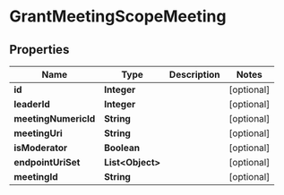 
# GrantMeetingScopeMeeting

## Properties
Name | Type | Description | Notes
------------ | ------------- | ------------- | -------------
**id** | **Integer** |  |  [optional]
**leaderId** | **Integer** |  |  [optional]
**meetingNumericId** | **String** |  |  [optional]
**meetingUri** | **String** |  |  [optional]
**isModerator** | **Boolean** |  |  [optional]
**endpointUriSet** | **List&lt;Object&gt;** |  |  [optional]
**meetingId** | **String** |  |  [optional]



